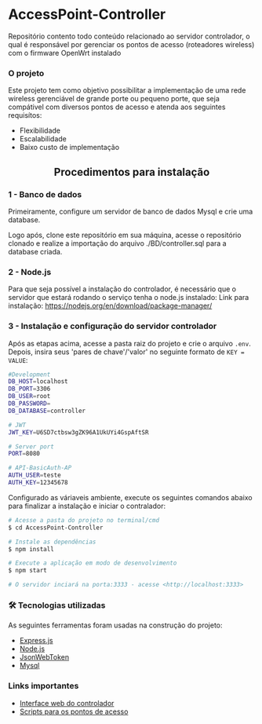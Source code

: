 # AccessPoint-Controller
Repositório contento todo conteúdo relacionado ao servidor controlador, o qual é responsável por gerenciar os pontos de acesso (roteadores wireless) com o firmware OpenWrt instalado

### O projeto

Este projeto tem como objetivo possibilitar a implementação de uma rede wireless gerenciável de grande porte ou pequeno porte, que seja compátivel com diversos pontos de acesso e atenda aos seguintes requisítos:

 - Flexibilidade
 - Escalabilidade
 - Baixo custo de implementação

<h2 align="center">Procedimentos para instalação</h2>

<h3 align="left">1 - Banco de dados</h3>

Primeiramente, configure um servidor de banco de dados Mysql e crie uma database.

Logo após, clone este repositório em sua máquina, acesse o repositório clonado e realize a importação do arquivo ./BD/controller.sql para a database criada.

<h3 align="left">2 - Node.js</h3>

Para que seja possível a instalação do controlador, é necessário que o servidor que estará rodando o serviço tenha o node.js instalado:
Link para instalação: https://nodejs.org/en/download/package-manager/

<h3 align="left">3 - Instalação e configuração do servidor controlador</h3>

Após as etapas acima, acesse a pasta raiz do projeto e crie o arquivo `.env`. Depois, insira
seus 'pares de chave'/'valor' no seguinte formato de `KEY = VALUE`:

```sh
#Development
DB_HOST=localhost
DB_PORT=3306
DB_USER=root
DB_PASSWORD=
DB_DATABASE=controller

# JWT
JWT_KEY=U6SD7ctbsw3gZK96A1UkUYi4GspAftSR

# Server port
PORT=8080

# API-BasicAuth-AP
AUTH_USER=teste
AUTH_KEY=12345678
```
Configurado as váriaveis ambiente, execute os seguintes comandos abaixo para finalizar a instalação e iniciar o contralador: 

```bash
# Acesse a pasta do projeto no terminal/cmd
$ cd AccessPoint-Controller

# Instale as dependências
$ npm install

# Execute a aplicação em modo de desenvolvimento
$ npm start

# O servidor inciará na porta:3333 - acesse <http://localhost:3333>
```

### 🛠 Tecnologias utilizadas

As seguintes ferramentas foram usadas na construção do projeto:

- [Express.js](https://expressjs.com/)
- [Node.js](https://nodejs.org/en/)
- [JsonWebToken](https://jwt.io/)
- [Mysql](https://www.mysql.com/)

### Links importantes

- [Interface web do controlador](https://github.com/davi109/AccessPoint-ControllerWebInterface)
- [Scripts para os pontos de acesso](https://github.com/davi109/AccessPoint-Scripts)



